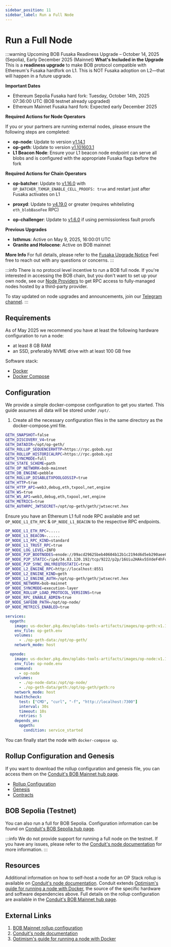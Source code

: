 ```yaml
---
sidebar_position: 11
sidebar_label: Run a Full Node
---
```


# Run a Full Node

:::warning Upcoming BOB Fusaka Readiness Upgrade – October 14, 2025 (Sepolia), Early December 2025 (Mainnet)
**What's Included in the Upgrade**
This is a **readiness upgrade** to make BOB protocol compatible with Ethereum's Fusaka hardfork on L1. This is NOT Fusaka adoption on L2—that will happen in a future upgrade.

**Important Dates**

- Ethereum Sepolia Fusaka hard fork: Tuesday, October 14th, 2025 07:36:00 UTC (BOB testnet already upgraded)
- Ethereum Mainnet Fusaka hard fork: Expected early December 2025

**Required Actions for Node Operators**

If you or your partners are running external nodes, please ensure the following steps are completed:

- **op-node**: Update to version [v1.14.1](https://github.com/ethereum-optimism/optimism/releases/tag/op-node%2Fv1.14.1)
- **op-geth**: Update to version [v1.101603.1](https://github.com/ethereum-optimism/op-geth/releases/tag/v1.101603.1)
- **L1 Beacon Node**: Ensure your L1 beacon node endpoint can serve all blobs and is configured with the appropriate Fusaka flags before the fork

**Required Actions for Chain Operators**

- **op-batcher**: Update to [v1.16.0](https://github.com/ethereum-optimism/optimism/releases/tag/op-batcher%2Fv1.16.0) with `OP_BATCHER_TXMGR_ENABLE_CELL_PROOFS: true` and restart just after Fusaka activates on L1

- **proxyd**: Update to [v4.19.0](https://github.com/ethereum-optimism/infra/releases/tag/proxyd%2Fv4.19.0) or greater (requires whitelisting `eth_blobBaseFee` RPC)
- **op-challenger**: Update to [v1.6.0](https://github.com/ethereum-optimism/optimism/releases/tag/op-challenger%2Fv1.6.0) if using permissionless fault proofs

**Previous Upgrades**

- **Isthmus**: Active on May 9, 2025, 16:00:01 UTC
- **Granite and Holocene**: Active on BOB mainnet

**More Info**
For full details, please refer to the [Fusaka Upgrade Notice](https://docs.optimism.io/notices/fusaka-notice)
Feel free to reach out with any questions or concerns.
:::

:::info
There is no protocol level incentive to run a BOB full node. If you're interested in accessing the BOB chain, but you don't want to set up your own node, see our [Node Providers](/docs/tools/node-providers) to get RPC access to fully-managed nodes hosted by a third-party provider.

To stay updated on node upgrades and announcements, join our [Telegram channel](https://t.me/+dmxnLC3uDwgyYWQy).
:::

## Requirements

As of May 2025 we recommend you have at least the following hardware configuration to run a node:

- at least 8 GB RAM
- an SSD, preferably NVME drive with at least 100 GB free

Software stack:

- [Docker](https://docs.docker.com/engine/install/)
- [Docker Compose](https://docs.docker.com/compose/install/)

## Configuration

We provide a simple docker-compose configuration to get you started. This guide assumes all data will be stored under `/opt/`.

1. Create all the necessary configuration files in the same directory as the docker-compose.yml file.

```sh title="op-geth.env"
GETH_SNAPSHOT=false
GETH_DISCOVERY_V4=true
GETH_DATADIR=/opt/op-geth/
GETH_ROLLUP_SEQUENCERHTTP=https://rpc.gobob.xyz
GETH_ROLLUP_HISTORICALRPC=https://rpc.gobob.xyz
GETH_SYNCMODE=full
GETH_STATE_SCHEME=path
GETH_OP_NETWORK=bob-mainnet
GETH_DB_ENGINE=pebble
GETH_ROLLUP_DISABLETXPOOLGOSSIP=true
GETH_HTTP=true
GETH_HTTP_API=web3,debug,eth,txpool,net,engine
GETH_WS=true
GETH_WS_API=web3,debug,eth,txpool,net,engine
GETH_METRICS=true
GETH_AUTHRPC_JWTSECRET=/opt/op-geth/geth/jwtsecret.hex
```

Ensure you have an Ethereum L1 full node RPC available and set `OP_NODE_L1_ETH_RPC` & `OP_NODE_L1_BEACON` to the respective RPC endpoints.

```sh title="op-node.env"
OP_NODE_L1_ETH_RPC=.....
OP_NODE_L1_BEACON=......
OP_NODE_L1_RPC_KIND=standard
OP_NODE_L1_TRUST_RPC=true
OP_NODE_LOG_LEVEL=INFO
OP_NODE_P2P_BOOTNODES=enode://09acd29625beb40604b12b1c2194d6d5eb290aee03e0149675201ed717ce226c506671f46fcd440ce6f5e62dc4e059ffe88bcd931f2febcd22520ae7b9d00b5e@34.83.120.192:9222?discport=30301,enode://d25ce99435982b04d60c4b41ba256b84b888626db7bee45a9419382300fbe907359ae5ef250346785bff8d3b9d07cd3e017a27e2ee3cfda3bcbb0ba762ac9674@bootnode.conduit.xyz:0?discport=30301,enode://2d4e7e9d48f4dd4efe9342706dd1b0024681bd4c3300d021f86fc75eab7865d4e0cbec6fbc883f011cfd6a57423e7e2f6e104baad2b744c3cafaec6bc7dc92c1@34.65.43.171:0?discport=30305,enode://9d7a3efefe442351217e73b3a593bcb8efffb55b4807699972145324eab5e6b382152f8d24f6301baebbfb5ecd4127bd3faab2842c04cd432bdf50ba092f6645@34.65.109.126:0?discport=30305
OP_NODE_P2P_STATIC=/ip4/34.83.120.192/tcp/9222/p2p/16Uiu2HAkv5SVdeF4hFqJyCATwT87S3PZmutm8akrgwfcdFeqNxWw
OP_NODE_P2P_SYNC_ONLYREQTOSTATIC=true
OP_NODE_L2_ENGINE_RPC=http://localhost:8551
OP_NODE_L2_ENGINE_KIND=geth
OP_NODE_L2_ENGINE_AUTH=/opt/op-geth/geth/jwtsecret.hex
OP_NODE_NETWORK=bob-mainnet
OP_NODE_SYNCMODE=execution-layer
OP_NODE_ROLLUP_LOAD_PROTOCOL_VERSIONS=true
OP_NODE_RPC_ENABLE_ADMIN=true
OP_NODE_SAFEDB_PATH=/opt/op-node/
OP_NODE_METRICS_ENABLED=true
```

```yml title="docker-compose.yml"
services:
  opgeth:
    image: us-docker.pkg.dev/oplabs-tools-artifacts/images/op-geth:v1.101603.1
    env_file: op-geth.env
    volumes:
      - ./op-geth-data:/opt/op-geth/
    network_mode: host

  opnode:
    image: us-docker.pkg.dev/oplabs-tools-artifacts/images/op-node:v1.14.1
    env_file: op-node.env
    command:
      - op-node
    volumes:
      - ./op-node-data:/opt/op-node/
      - ./op-geth-data/geth:/opt/op-geth/geth:ro
    network_mode: host
    healthcheck:
      test: ["CMD", "curl", "-f", "http://localhost:7300"]
      interval: 30s
      timeout: 10s
      retries: 5
    depends_on:
      opgeth:
        condition: service_started
```

You can finally start the node with `docker-compose up`.

## Rollup Configuration and Genesis

If you want to download the rollup configuration and genesis file, you can access them on the [Conduit's BOB Mainnet hub page](https://app.conduit.xyz/view-network/bob-mainnet-0/overview).

- [Rollup Configuration](https://api.conduit.xyz/file/getOptimismRollupJSON?network=036d1667-e469-424e-9db9-5b09cf4d460d&organization=610ec5c5-8b4c-444a-b2b4-a94c1835defe)
- [Genesis](https://api.conduit.xyz/file/getOptimismGenesisJSON?network=036d1667-e469-424e-9db9-5b09cf4d460d&organization=610ec5c5-8b4c-444a-b2b4-a94c1835defe)
- [Contracts](https://api.conduit.xyz/file/getOptimismContractsJSON?network=036d1667-e469-424e-9db9-5b09cf4d460d&organization=610ec5c5-8b4c-444a-b2b4-a94c1835defe)

## BOB Sepolia (Testnet)

You can also run a full for BOB Sepolia. Configuration information can be found on [Conduit's BOB Sepolia hub page](https://hub.conduit.xyz/bob-sepolia-dm6uw0yhh3).

:::info
We do not provide support for running a full node on the testnet. If you have any issues, please refer to the [Conduit's node documentation](https://docs.conduit.xyz/guides/run-a-node/op-stack-node) for more information.
:::

## Resources

Additional information on how to self-host a node for an OP Stack rollup is available on [Conduit's node documentation](https://docs.conduit.xyz/guides/run-a-node/op-stack-node). Conduit extends [Optimism's guide for running a node with Docker](https://docs.optimism.io/builders/node-operators/tutorials/node-from-docker), the source of the specific hardware and software dependencies above. Full details on the rollup configuration are available in the [Conduit's BOB Mainnet hub page](https://hub.conduit.xyz/bob-mainnet-0).

## External Links

1. [BOB Mainnet rollup configuration](https://hub.conduit.xyz/bob-mainnet-0)
1. [Conduit's node documentation](https://docs.conduit.xyz/guides/run-a-node/op-stack-node)
1. [Optimism's guide for running a node with Docker](https://docs.optimism.io/builders/node-operators/tutorials/node-from-docker)
